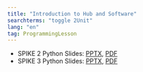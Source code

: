 ```yaml
---
title: "Introduction to Hub and Software"
searchterms: "toggle 2Unit"
lang: "en"
tag: ProgrammingLesson
---
```

 <ul>
<li class="ng-binding">SPIKE 2 Python Slides:
 <a href="PyProgrammingLessons/IntroductiontoHubandSoftwarePython.pptx">PPTX</a>,
 <a href="PyProgrammingLessons/IntroductiontoHubandSoftwarePython.pdf">PDF</a>
 </li>
 <li class="ng-binding">SPIKE 3 Python Slides:
  <a href="PyProgrammingLessons/SP3IntroductiontoHubandSoftwarePython.pptx">PPTX</a>,
  <a href="PyProgrammingLessons/SP3IntroductiontoHubandSoftwarePython.pdf">PDF</a>
  </li>
 </ul>

